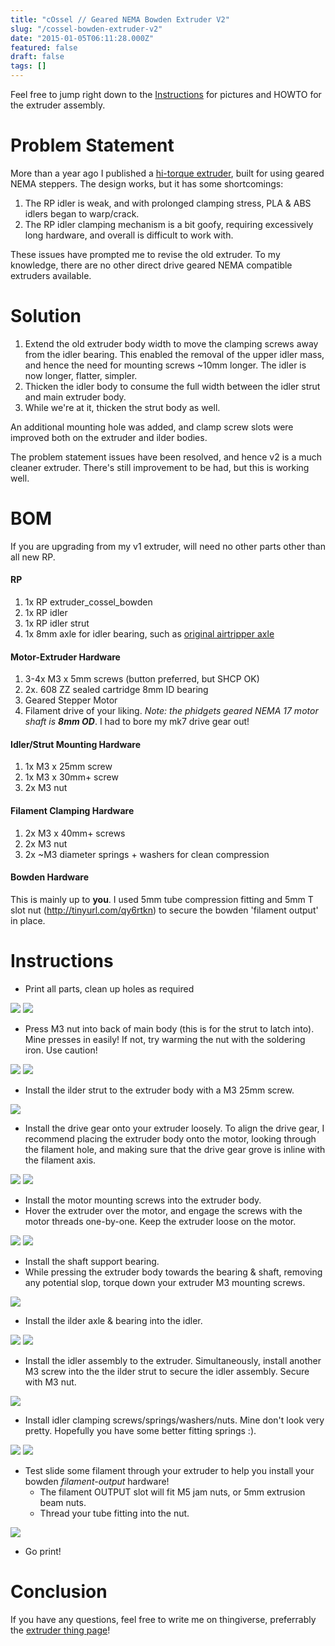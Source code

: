 ```yaml
---
title: "cOssel // Geared NEMA Bowden Extruder V2"
slug: "/cossel-bowden-extruder-v2"
date: "2015-01-05T06:11:28.000Z"
featured: false
draft: false
tags: []
---
```


Feel free to jump right down to the [Instructions](#instructions) for pictures and HOWTO for the extruder assembly.

# Problem Statement
More than a year ago I published a [hi-torque extruder](http://cdaringe.com/cossel-new-bowden-extruder-design/), built for using geared NEMA steppers.  The design works, but it has some shortcomings:

1. The RP idler is weak, and with prolonged clamping stress, PLA & ABS idlers began to warp/crack.
1. The RP idler clamping mechanism is a bit goofy, requiring excessively long hardware, and overall is difficult to work with.

These issues have prompted me to revise the old extruder.  To my knowledge, there are no other direct drive geared NEMA compatible extruders available.

# Solution

1. Extend the old extruder body width to move the clamping screws away from the idler bearing.  This enabled the removal of the upper idler mass, and hence the need for mounting screws ~10mm longer.  The idler is now longer, flatter, simpler.
1. Thicken the idler body to consume the full width between the idler strut and main extruder body.
1. While we're at it, thicken the strut body as well.

An additional mounting hole was added, and clamp screw slots were improved both on the extruder and ilder bodies.

The problem statement issues have been resolved, and hence v2 is a much cleaner extruder.  There's still improvement to be had, but this is working well.

# BOM
If you are upgrading from my v1 extruder, will need no other parts other than all new RP.

#### RP

1. 1x RP extruder_cossel_bowden
1. 1x RP idler
1. 1x RP idler strut
1. 1x 8mm axle for idler bearing, such as [original airtripper axle](http://www.thingiverse.com/thing:35404/#files)

#### Motor-Extruder Hardware

1. 3-4x M3 x 5mm screws (button preferred, but SHCP OK)
1. 2x. 608 ZZ sealed cartridge 8mm ID bearing
1. Geared Stepper Motor
1. Filament drive of your liking.  *Note: the phidgets geared NEMA 17 motor shaft is **8mm OD***.  I had to bore my mk7 drive gear out!

#### Idler/Strut Mounting Hardware
1. 1x M3 x 25mm screw
1. 1x M3 x 30mm+ screw
1. 2x M3 nut

#### Filament Clamping Hardware
1. 2x M3 x 40mm+ screws
1. 2x M3 nut
1. 2x ~M3 diameter springs + washers for clean compression

#### Bowden Hardware
This is mainly up to **you**.  I used 5mm tube compression fitting and 5mm T slot nut (http://tinyurl.com/qy6rtkn) to secure the bowden 'filament output' in place.  

# Instructions

* Print all parts, clean up holes as required

![](./images/cdaringe-Bowden-Extruder-Geared-NEMA-v2---19.jpg)
![](./images/cdaringe-Bowden-Extruder-Geared-NEMA-v2---17.jpg)

* Press M3 nut into back of main body (this is for the strut to latch into).  Mine presses in easily!  If not, try warming the nut with the soldering iron.  Use caution!

![](./images/cdaringe-Bowden-Extruder-Geared-NEMA-v2---16.jpg)
![](./images/cdaringe-Bowden-Extruder-Geared-NEMA-v2---15.jpg)

* Install the ilder strut to the extruder body with a M3 25mm screw.

![](./images/cdaringe-Bowden-Extruder-Geared-NEMA-v2---12.jpg)

* Install the drive gear onto your extruder loosely.  To align the drive gear, I recommend placing the extruder body onto the motor, looking through the filament hole, and making sure that the drive gear grove is inline with the filament axis.

![](./images/cdaringe-Bowden-Extruder-Geared-NEMA-v2---14.jpg)
![](./images/cdaringe-Bowden-Extruder-Geared-NEMA-v2---13.jpg)

* Install the motor mounting screws into the extruder body.
* Hover the extruder over the motor, and engage the screws with the motor threads one-by-one. Keep the extruder loose on the motor.

![](./images/cdaringe-Bowden-Extruder-Geared-NEMA-v2---10.jpg)
![](./images/cdaringe-Bowden-Extruder-Geared-NEMA-v2---9.jpg)

* Install the shaft support bearing.
* While pressing the extruder body towards the bearing & shaft, removing any potential slop, torque down your extruder M3 mounting screws.

![](./images/cdaringe-Bowden-Extruder-Geared-NEMA-v2---8.jpg)

* Install the ilder axle & bearing into the idler.

![](./images/cdaringe-Bowden-Extruder-Geared-NEMA-v2---7.jpg)
![](./images/cdaringe-Bowden-Extruder-Geared-NEMA-v2---5.jpg)

* Install the idler assembly to the extruder.  Simultaneously, install another M3 screw into the the ilder strut to secure the idler assembly.  Secure with M3 nut.

![](./images/cdaringe-Bowden-Extruder-Geared-NEMA-v2---4.jpg)

* Install idler clamping screws/springs/washers/nuts.  Mine don't look very pretty.  Hopefully you have some better fitting springs :).

![](./images/cdaringe-Bowden-Extruder-Geared-NEMA-v2---2.jpg)
![](./images/cdaringe-Bowden-Extruder-Geared-NEMA-v2---3.jpg)

* Test slide some filament through your extruder to help you install your bowden *filament-output* hardware! 
  * The filament OUTPUT slot will fit M5 jam nuts, or 5mm extrusion beam nuts.
  * Thread your tube fitting into the nut.

![](./images/cdaringe-Bowden-Extruder-Geared-NEMA-v2---1.jpg)

* Go print!

# Conclusion

If you have any questions, feel free to write me on thingiverse, preferrably the [extruder thing page](http://www.thingiverse.com/thing:621705)!

